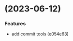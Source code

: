 #  (2023-06-12)


### Features

* add commit tools ([e054e63](https://gitlab.igem.org/2023/fudan/commit/e054e6340bdb8e2d928afbd9b2f83d11b1bded57))



